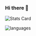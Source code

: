 ### Hi there 👋

![Stats Card](https://github-readme-stats.vercel.app/api?username=alexandr-san4ez&show_icons=true&theme=vue&count_private=true)

![languages](https://github-readme-stats.vercel.app/api/top-langs?username=alexandr-san4ez&layout=compact&theme=vue&count_private=true)
